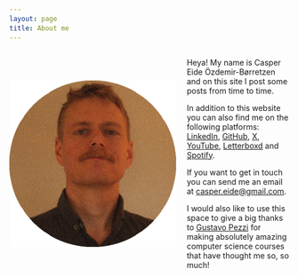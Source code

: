 ```yaml
---
layout: page
title: About me
---
```


<style>
.about-me-container {
display: flex;
flex-direction: row;
flex-wrap: nowrap;
justify-content: flex-start;
align-items: center;
align-content: stretch;
gap: 15px 2vw;
}
</style>



<div class="about-me-container">

<img src="portrait_round_x300.png" alt="portrait">

<div>
<p>Heya! My name is Casper Eide Özdemir-Børretzen and on this site I post some posts from time to time.</p>

<p>In addition to this website you can also find me on the following platforms:
<a href="https://linkedin.com/in/casperborretzen" target="_blank">LinkedIn</a>, <a href="https://github.com/casper-borretzen" target="_blank">GitHub</a>, <a href="https://x.com/CasperBorretzen" target="_blank">X</a>, <a href="https://youtube.com/@CasperBorretzen" target="_blank">YouTube</a>, <a href="https://letterboxd.com/CasperBorretzen" target="_blank">Letterboxd</a> and <a href="https://open.spotify.com/user/conditionkill" target="_blank">Spotify</a>.

If you want to get in touch you can send me an email at <a href="mailto:casper.eide@gmail.com" target="_blank">casper.eide@gmail.com</a>.

I would also like to use this space to give a big thanks to <a href="https://pikuma.com/" target="_blank">Gustavo Pezzi</a> for making absolutely amazing computer science courses that have thought me so, so much!
</div>

</div>